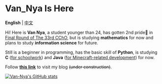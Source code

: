 # Van_Nya Is Here

**English** | [中文](README_CN.md "README_CN.md")

Hi! Here is **Van Nya**, a student younger than 24, has gotten 2nd pride🥈 in [Final Round of The 33rd CChO](https://en.wikipedia.org/wiki/Chinese_Chemistry_Olympiad "Chinese Chemistry Olympiad"), but is studying **mathematics** for now and plans to study **information science** for future.

Still is a beginner in programming, has the basic skill of **Python**, is studying **C** (<u>for schoolwork</u>) and **Java** (<u>for Minecraft-related development</u>) for now.

Follow [**this link**](http://blog.ruavan.moe "Van_Nya's nest") to visit my blog ~~(under construction)~~.

[![Van-Nya's GitHub stats](https://github-readme-stats-git-master.van-nya.vercel.app/api?username=Van-Nya&show_icons=true&include_all_commits=true)](https://github.com/anuraghazra/github-readme-stats "GitHub Readme Stats")
